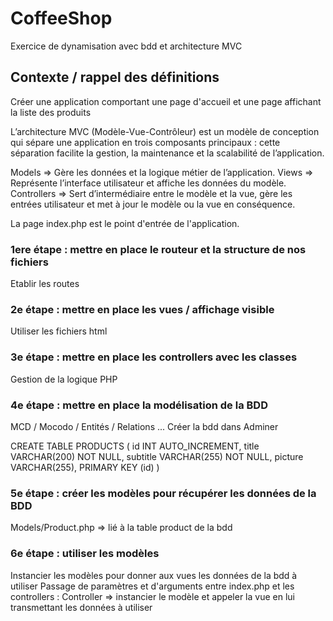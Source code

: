 # CoffeeShop
Exercice de dynamisation avec bdd et architecture MVC

## Contexte / rappel des définitions
Créer une application comportant une page d'accueil et une page affichant la liste des produits

L’architecture MVC (Modèle-Vue-Contrôleur) est un modèle de conception qui sépare une application en trois composants principaux : cette séparation facilite la gestion, la maintenance et la scalabilité de l’application.

Models => Gère les données et la logique métier de l’application.
Views => Représente l’interface utilisateur et affiche les données du modèle.
Controllers => Sert d’intermédiaire entre le modèle et la vue, gère les entrées utilisateur et met à jour le modèle ou la vue en conséquence.

La page index.php est le point d'entrée de l'application.

### 1ere étape : mettre en place le routeur et la structure de nos fichiers
Etablir les routes

### 2e étape : mettre en place les vues / affichage visible
Utiliser les fichiers html

### 3e étape : mettre en place les controllers avec les classes
Gestion de la logique PHP

### 4e étape : mettre en place la modélisation de la BDD
MCD / Mocodo / Entités / Relations ...
Créer la bdd dans Adminer

CREATE TABLE PRODUCTS (
    id INT AUTO_INCREMENT,
    title VARCHAR(200) NOT NULL,
    subtitle VARCHAR(255) NOT NULL,
    picture VARCHAR(255),
    PRIMARY KEY (id)
)

### 5e étape : créer les modèles pour récupérer les données de la BDD
Models/Product.php => lié à la table product de la bdd

### 6e étape : utiliser les modèles
Instancier les modèles pour donner aux vues les données de la bdd à utiliser
Passage de paramètres et d'arguments entre index.php et les controllers :
Controller => instancier le modèle et appeler la vue en lui transmettant les données à utiliser
